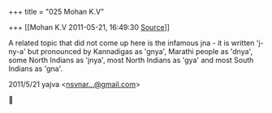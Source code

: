 +++
title = "025 Mohan K.V"

+++
[[Mohan K.V	2011-05-21, 16:49:30 [Source](https://groups.google.com/g/samskrita/c/l85fCym6klM)]]



A related topic that did not come up here is the infamous jna - it is written 'j-ny-a' but pronounced by Kannadigas as 'gnya', Marathi people as 'dnya', some North Indians as 'jnya', most North Indians as 'gya' and most South Indians as 'gna'.  
  

2011/5/21 yajva \<[nsvnar...@gmail.com]()\>



